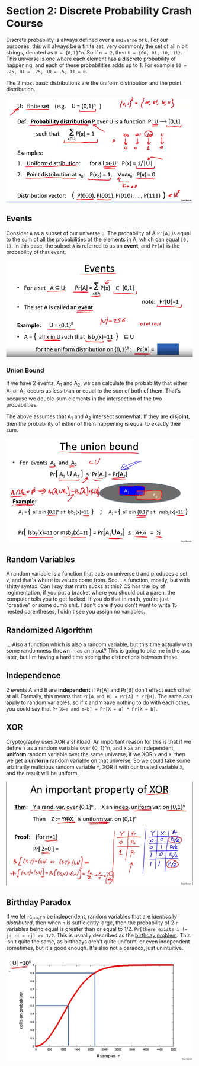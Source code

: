 # Section 2: Discrete Probability Crash Course

Discrete probability is always defined over a `universe` or `U`. For our purposes, this will always be a finite set, very commonly the set of all n bit strings, denoted as `U = {0,1}^n`. So if `n = 2`, then `U = {00, 01, 10, 11}`. This universe is one where each element has a discrete probability of happening, and each of these probabilities adds up to 1. For example `00 = .25, 01 = .25, 10 = .5, 11 = 0`.

The 2 most basic distributions are the uniform distribution and the point distribution.

![Alt text](probability-distribution.png)

## Events

Consider `A` as a subset of our universe `U`. The probability of A `Pr[A]` is equal to the sum of all the probabilities of the elements in A, which can equal `[0, 1)`. In this case, the subset `A` is referred to as an **event**, and `Pr[A]` is the probability of that event.

![Alt text](events.png)

### Union Bound

If we have 2 events, A<sub>1</sub> and A<sub>2</sub>, we can calculate the probability that either A<sub>1</sub> or A<sub>2</sub> occurs as less than or equal to the sum of both of them. That's because we double-sum elements in the intersection of the two probabilities.

The above assumes that A<sub>1</sub> and A<sub>2</sub> intersect somewhat. If they are **disjoint**, then the probability of either of them happening is equal to exactly their sum.

![Alt text](union-bound.png)

## Random Variables

A random variable is a function that acts on universe `U` and produces a set `V`, and that's where its values come from. Soo... a function, mostly, but with shitty syntax. Can I say that math sucks at this? CS has the joy of regimentation, if you put a bracket where you should put a paren, the computer tells you to get fucked. If you do that in math, you're just "creative" or some dumb shit. I don't care if you don't want to write 15 nested parentheses, I didn't see you assign no variables.

## Randomized Algorithm

... Also a function which is also a random variable, but this time actually with some randomness thrown in as an input? This is going to bite me in the ass later, but I'm having a hard time seeing the distinctions between these.

## Independence

2 events A and B are **independent** if Pr[A] and Pr[B] don't effect each other at all. Formally, this means that `Pr[A and B] = Pr[A] * Pr[B]`. The same can apply to random variables, so if `X` and `Y` have nothing to do with each other, you could say that `Pr[X=a and Y=b] = Pr[X = a] * Pr[X = b]`.

## XOR

Cryptography uses XOR a shitload. An important reason for this is that if we define `Y` as a random variable over {0, 1}^n, and `X` as an independent, **uniform** random variable over the same universe, if we XOR `Y` and `X`, then we get a **uniform** random variable on that universe. So we could take some arbitrarily malicious random variable `Y`, XOR it with our trusted variable `X`, and the result will be uniform.

![Alt text](xor.png)

## Birthday Paradox

If we let `r1`,...,`rn` be independent, random variables that are *identically distributed*, then when `n` is sufficiently large, then the probability of 2 `r` variables being equal is greater than or equal to 1/2. `Pr[there exists i != j: ri = rj] >= 1/2`. This is usually described as the [birthday problem](https://en.wikipedia.org/wiki/Birthday_problem). This isn't quite the same, as birthdays aren't quite uniform, or even independent sometimes, but it's good enough. It's also not a paradox, just unintuitive.

![Alt text](birthday-paradox.png)
